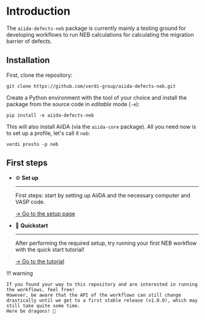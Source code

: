 # Introduction

The `aiida-defects-neb` package is currently mainly a testing ground for developing workflows to run NEB calculations for calculating the migration barrier of defects.

## Installation

First, clone the repository:

```
git clone https://github.com/verdi-group/aiida-defects-neb.git

```

Create a Python environment with the tool of your choice and install the package from the source code in _editable_ mode (`-e`):

```
pip install -e aiida-defects-neb
```

This will also install AiiDA (via the `aiida-core` package).
All you need now is to set up a profile, let's call it `neb`:

```
verdi presto -p neb
```

## First steps

<div class="grid cards" markdown>

-   ⚙️ **Set up**

    ---

    First steps: start by setting up AiiDA and the necessary computer and VASP code.

    [→ Go to the setup page](setup.md)

-   🚀 **Quickstart**

    ---

    After performing the required setup, try running your first NEB workflow with the quick start tutorial!

    [→ Go to the tutorial](quickstart.md)

</div>

!!! warning

    If you found your way to this repository and are interested in running the workflows, feel free!
    However, be aware that the API of the workflows can still change drastically until we get to a first stable release (v1.0.0), which may still take quite some time.
    Here be dragons! 🐉
